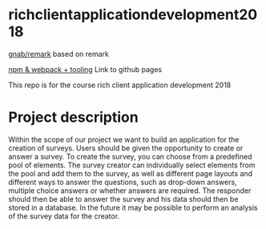 # richclientapplicationdevelopment2018
[gnab/remark](https://github.com/gnab/remark) based on remark

[npm & webpack + tooling](https://sl4d1c.github.io/richclientapplicationdevelopment2018/) Link to github pages

This repo is for the course rich client application development 2018

# Project description
Within the scope of our project we want to build an application for the creation of surveys. Users
should be given the opportunity to create or answer a survey. To create the survey, you can choose
from a predefined pool of elements. The survey creator can individually select elements from the pool
and add them to the survey, as well as different page layouts and different ways to answer the questions,
such as drop-down answers, multiple choice answers or whether answers are required. The responder
should then be able to answer the survey and his data should then be stored in a database. In the future
it may be possible to perform an analysis of the survey data for the creator.
